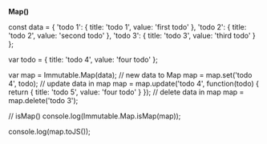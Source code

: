 **Map()**

const data = {
  'todo 1': {
    title: 'todo 1',
    value: 'first todo'
  },
  'todo 2': {
    title: 'todo 2',
    value: 'second todo'
  },
  'todo 3': {
    title: 'todo 3',
    value: 'third todo'
  }
};

var todo = {
  title: 'todo 4',
  value: 'four todo'
};

var map = Immutable.Map(data);
// new data to Map
map = map.set('todo 4', todo);
// update data in map
map = map.update('todo 4', function(todo) {
  return {
    title: 'todo 5',
    value: 'four todo'
  }
});
// delete data in map
map = map.delete('todo 3');

// isMap()
console.log(Immutable.Map.isMap(map));

console.log(map.toJS());
